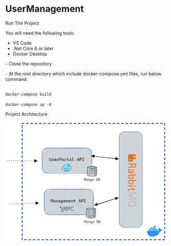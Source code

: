 # UserManagement

Run The Project

You will need the following tools:

 * VS Code
 * .Net Core 6 or later
 * Docker Desktop
 
<p align="left">
 - Clone the repository
</p>
<p align="left">
 - At the root directory which include docker-compose.yml files, run below command:
</p>

```

docker-compose build

docker-compose up -d

```

Project Architecture

![alt text](https://github.com/0zkan/UserManagement/blob/main/image/architect.png)
